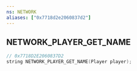 ```yaml
---
ns: NETWORK
aliases: ["0x7718d2e2060837d2"]
---
```

## NETWORK_PLAYER_GET_NAME

```c
// 0x7718D2E2060837D2
string NETWORK_PLAYER_GET_NAME(Player player);
```

